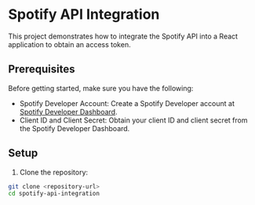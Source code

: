 # Spotify API Integration

This project demonstrates how to integrate the Spotify API into a React application to obtain an access token.

## Prerequisites

Before getting started, make sure you have the following:

- Spotify Developer Account: Create a Spotify Developer account at [Spotify Developer Dashboard](https://developer.spotify.com/dashboard/).
- Client ID and Client Secret: Obtain your client ID and client secret from the Spotify Developer Dashboard.

## Setup

1. Clone the repository:

```bash
git clone <repository-url>
cd spotify-api-integration

